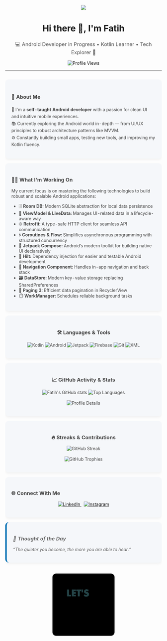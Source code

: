<p align="center">
  <img src="https://capsule-render.vercel.app/api?type=waving&color=0e75b6&height=150&section=header&text=Welcome%20to%20My%20Profile!&fontColor=ffffff&fontSize=30&animation=fadeIn" />
</p>

<h1 align="center">Hi there 👋, I'm Fatih</h1>
<h3 align="center" style="font-weight:normal; color:#555;">💻 Android Developer in Progress • Kotlin Learner • Tech Explorer 🚀</h3>

<p align="center">
  <img src="https://komarev.com/ghpvc/?username=fatihnorthman&label=Profile%20views&color=0e75b6&style=flat" alt="Profile Views" />
</p>

---

<table align="center" width="80%" style="border-collapse: separate; border-spacing: 0 15px;">
  <tr>
    <td bgcolor="#f5f7fa" style="border-radius: 12px; padding: 20px; box-shadow: 0 4px 8px rgba(0,0,0,0.05); color:#444; line-height:1.6;">
      <h3>🧩 About Me</h3>
      <p>
        🌟 I'm a <strong>self-taught Android developer</strong> with a passion for clean UI and intuitive mobile experiences.<br/>
        📚 Currently exploring the Android world in-depth — from UI/UX principles to robust architecture patterns like MVVM.<br/>
        ⚙️ Constantly building small apps, testing new tools, and improving my Kotlin fluency.
      </p>
    </td>
  </tr>

  <tr>
    <td bgcolor="#f5f7fa" style="border-radius: 12px; padding: 20px; box-shadow: 0 4px 8px rgba(0,0,0,0.05); color:#444;">
      <h3>👨‍💻 What I'm Working On</h3>
      <p>My current focus is on mastering the following technologies to build robust and scalable Android applications:</p>
      <ul>
        <li>🗄️ <strong>Room DB:</strong> Modern SQLite abstraction for local data persistence</li>
        <li>🧠 <strong>ViewModel & LiveData:</strong> Manages UI-related data in a lifecycle-aware way</li>
        <li>🌐 <strong>Retrofit:</strong> A type-safe HTTP client for seamless API communication</li>
        <li>🌀 <strong>Coroutines & Flow:</strong> Simplifies asynchronous programming with structured concurrency</li>
        <li>🎨 <strong>Jetpack Compose:</strong> Android’s modern toolkit for building native UI declaratively</li>
        <li>🧩 <strong>Hilt:</strong> Dependency injection for easier and testable Android development</li>
        <li>🧭 <strong>Navigation Component:</strong> Handles in-app navigation and back stack</li>
        <li>🗃️ <strong>DataStore:</strong> Modern key-value storage replacing SharedPreferences</li>
        <li>📄 <strong>Paging 3:</strong> Efficient data pagination in RecyclerView</li>
        <li>⏱️ <strong>WorkManager:</strong> Schedules reliable background tasks</li>
      </ul>
    </td>
  </tr>

  <tr>
    <td bgcolor="#f5f7fa" style="border-radius: 12px; padding: 20px; box-shadow: 0 4px 8px rgba(0,0,0,0.05); color:#444;" align="center">
      <h3>🛠️ Languages & Tools</h3>
      <p>
        <img src="https://img.shields.io/badge/Kotlin-7F52FF?style=for-the-badge&logo=kotlin&logoColor=white" alt="Kotlin" />
        <img src="https://img.shields.io/badge/Android-3DDC84?style=for-the-badge&logo=android&logoColor=white" alt="Android" />
        <img src="https://img.shields.io/badge/Jetpack-4285F4?style=for-the-badge&logo=android&logoColor=white" alt="Jetpack" />
        <img src="https://img.shields.io/badge/Firebase-FFCA28?style=for-the-badge&logo=firebase&logoColor=white" alt="Firebase" />
        <img src="https://img.shields.io/badge/Git-F05032?style=for-the-badge&logo=git&logoColor=white" alt="Git" />
        <img src="https://img.shields.io/badge/XML-E44D26?style=for-the-badge&logo=xml&logoColor=white" alt="XML" />
      </p>
    </td>
  </tr>

  <tr>
    <td bgcolor="#f5f7fa" style="border-radius: 12px; padding: 20px; box-shadow: 0 4px 8px rgba(0,0,0,0.05); color:#444;">
      <h3 align="center">📈 GitHub Activity & Stats</h3>
      <p align="center">
        <img src="https://github-readme-stats.vercel.app/api?username=fatihnorthman&show_icons=true&hide_title=true&theme=buefy&count_private=true" alt="Fatih's GitHub stats" />
        <img src="https://github-readme-stats.vercel.app/api/top-langs/?username=fatihnorthman&layout=compact&hide_title=true&langs_count=4&theme=buefy" alt="Top Languages" />
        <br/><br/>
        <img src="https://github-profile-summary-cards.vercel.app/api/cards/profile-details?username=fatihnorthman&theme=buefy" alt="Profile Details" />
      </p>
    </td>
  </tr>

  <tr>
    <td bgcolor="#f5f7fa" style="border-radius: 12px; padding: 20px; box-shadow: 0 4px 8px rgba(0,0,0,0.05); color:#444;">
      <h3 align="center">🔥 Streaks & Contributions</h3>
      <p align="center">
        <img src="https://streak-stats.demolab.com/?user=fatihnorthman&theme=buefy&hide_title=true&border_radius=12" alt="GitHub Streak" />
        <br/><br/>
        <img src="https://github-profile-trophy.vercel.app/?username=fatihnorthman&theme=buefy&no-bg=true&no-frame=true&row=1&column=4" alt="GitHub Trophies" />
      </p>
    </td>
  </tr>

  <tr>
    <td bgcolor="#f5f7fa" style="border-radius: 12px; padding: 20px; box-shadow: 0 4px 8px rgba(0,0,0,0.05); color:#444;">
      <h3>🌐 Connect With Me</h3>
      <p align="center">
        <a href="https://www.linkedin.com/in/fatihsahan/" target="_blank" rel="noopener">
          <img src="https://img.shields.io/badge/LinkedIn-0A66C2?style=for-the-badge&logo=linkedin&logoColor=white" alt="LinkedIn" />
        </a>
        &nbsp;
        <a href="https://instagram.com/fatih.northman" target="_blank" rel="noopener">
          <img src="https://img.shields.io/badge/Instagram-E4405F?style=for-the-badge&logo=instagram&logoColor=white" alt="Instagram" />
        </a>
      </p>
    </td>
  </tr>

  <tr>
    <td bgcolor="#f5f7fa" style="border-radius: 12px; padding: 20px; box-shadow: 0 4px 8px rgba(0,0,0,0.05); color:#666; font-style: italic; border-left: 5px solid #0e75b6;">
      <h3>🧠 Thought of the Day</h3>
      <p>“The quieter you become, the more you are able to hear.”<br/>
    </td>
  </tr>

  <tr>
    <td align="center" style="padding:20px;">
      <img src="https://raw.githubusercontent.com/fatihnorthman/fatihnorthman/main/assets/outro.gif" alt="outro" width="200" style="border-radius:12px;" />
    </td>
  </tr>
</table>
